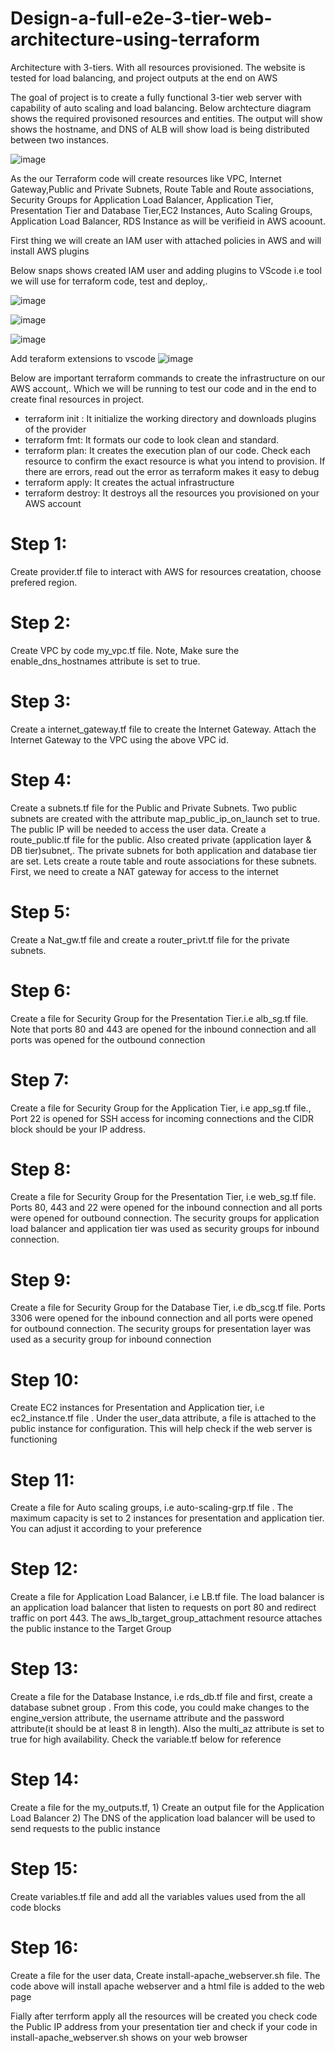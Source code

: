 # Design-a-full-e2e-3-tier-web-architecture-using-terraform
Architecture with 3-tiers. With all resources provisioned. The website is tested for load balancing, and project outputs at the end on AWS  

The goal of project is to create a fully functional 3-tier web server with capability of auto scaling and load balancing. Below archtecture diagram shows the required provisoned resources and entities. The output will show shows the hostname, and DNS of ALB will show load is being distributed between two instances. 

![image](https://github.com/fazalUllah-Khan/Design-a-full-e2e-3-tier-web-architecture-using-terraform/assets/148821704/749f4859-889e-4aee-823d-0ca65b33ebf4)

As the our Terraform code will create resources like VPC, Internet Gateway,Public and Private Subnets, Route Table and Route associations, Security Groups for Application Load Balancer, Application Tier, Presentation Tier and Database Tier,EC2 Instances, Auto Scaling Groups, Application Load Balancer, RDS Instance as will be verifieid in AWS acoount. 

First thing we will create an IAM user with attached policies in AWS and will install AWS plugins 

Below snaps shows created IAM user and adding plugins to VScode i.e tool we will use for terraform code, test and deploy,.

![image](https://github.com/fazalUllah-Khan/Design-a-full-e2e-3-tier-web-architecture-using-terraform/assets/148821704/ad7e7b26-25fa-446b-b940-9ea9c0dbaead)

![image](https://github.com/fazalUllah-Khan/Design-a-full-e2e-3-tier-web-architecture-using-terraform/assets/148821704/3f8c6095-843f-4de3-9a46-be38c0150682)

![image](https://github.com/fazalUllah-Khan/Design-a-full-e2e-3-tier-web-architecture-using-terraform/assets/148821704/64f95c38-44c0-4b02-bfe4-a4ac9bd77468)

Add teraform extensions to vscode
![image](https://github.com/fazalUllah-Khan/Design-a-full-e2e-3-tier-web-architecture-using-terraform/assets/148821704/618e5f11-dced-4a2a-93a6-d8c956782c5d)

Below are important terraform commands to create the infrastructure on our AWS account,. Which we will be running to test our code and in the end to create final resources in project. 
* terraform init : It initialize the working directory and downloads plugins of the provider
* terraform fmt: It formats our code to look clean and standard.
* terraform plan:  It creates the execution plan of our code. Check each resource to confirm the exact resource is what you intend to provision. If there are errors, read out the error as terraform makes it easy to debug
* terraform apply:  It creates the actual infrastructure
* terraform destroy:  It destroys all the resources you provisioned on your AWS account

# Step 1:
 Create provider.tf file to interact with AWS for resources creatation, choose prefered region.
# Step 2: 
Create VPC by code my_vpc.tf file. Note, Make sure the enable_dns_hostnames attribute is set to true.
# Step 3: 
Create a internet_gateway.tf file to create the Internet Gateway. Attach the Internet Gateway to the VPC using the above VPC id.
# Step 4: 
Create a subnets.tf file for the Public and Private Subnets. Two public subnets are created with the attribute map_public_ip_on_launch set to true. The public IP will be needed to access the user data. Create a route_public.tf file for the public. Also created private (application layer & DB tier)subnet,. The private subnets for both application and database tier are set. Lets create a route table and route associations for these subnets. First, we need to create a NAT gateway for access to the internet
# Step 5: 
Create a Nat_gw.tf file and create a router_privt.tf file for the private subnets.
# Step 6: 
Create a file for Security Group for the Presentation Tier.i.e alb_sg.tf file. Note that ports 80 and 443 are opened for the inbound connection and all ports was opened for the outbound connection
# Step 7: 
Create a file for Security Group for the Application Tier,	i.e app_sg.tf file., Port 22 is opened for SSH access for incoming connections and the CIDR block should be your IP address.
# Step 8:
Create a file for Security Group for the Presentation Tier, i.e  web_sg.tf file. Ports 80, 443 and 22 were opened for the inbound connection and all ports were opened for outbound connection. The security groups for application load balancer and application tier was used as security groups for inbound connection.
# Step 9:
Create a file for Security Group for the Database Tier, i.e db_scg.tf file. Ports 3306 were opened for the inbound connection and all ports were opened for outbound connection. The security groups for presentation layer was used as a security group for inbound connection
# Step 10:
Create EC2 instances for Presentation and Application tier, i.e ec2_instance.tf file . Under the user_data attribute, a file is attached to the public instance for configuration. This will help check if the web server is functioning
# Step 11:
Create a file for Auto scaling groups, i.e auto-scaling-grp.tf file . The maximum capacity is set to 2 instances for presentation and application tier. You can adjust it according to your preference
# Step 12:
Create a file for Application Load Balancer, i.e LB.tf file. The load balancer is an application load balancer that listen to requests on port 80 and redirect traffic on port 443. The aws_lb_target_group_attachment resource attaches the public instance to the Target Group
# Step 13:
Create a file for the Database Instance, i.e rds_db.tf file and first, create a database subnet group . From this code, you could make changes to the engine_version attribute, the username attribute and the password attribute(it should be at least 8 in length). Also the multi_az attribute is set to true for high availability. Check the variable.tf below for reference
# Step 14:
Create a file for the my_outputs.tf, 1)	Create an output file for the Application Load Balancer 2)	The DNS of the application load balancer will be used to send requests to the public instance
# Step 15: 
Create variables.tf file and add all the variables values used from the all code blocks
# Step 16: 
Create a file for the user data, Create install-apache_webserver.sh file.	The code above will install apache webserver and a html file is added to the web page

Fially after terrform apply all the resources will be created you check code the Public IP address from your presentation tier and check if your code in install-apache_webserver.sh shows on your web browser




